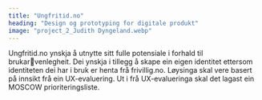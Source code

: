 ```yaml
---
title: "Ungfritid.no"
heading: "Design og prototyping for digitale produkt"
image: "project_2_Judith Dyngeland.webp"
---
```


Ungfritid.no ynskja å utnytte sitt fulle potensiale i forhald til brukarvenlegheit. Dei ynskja i tillegg å skape ein eigen identitet ettersom 
identiteten dei har i bruk er henta frå frivillig.no. Løysinga skal vere 
basert på innsikt frå ein UX-evaluering. Ut i frå UX-evalueringa skal 
det lagast ein MOSCOW prioriteringsliste.
